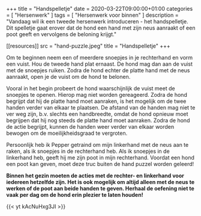 +++
title =  "Handspelletje"
date = 2020-03-22T09:00:00+01:00
categories = [
    "Hersenwerk"
]
tags = [
    "Hersenwerk voor binnen"
]
description = "Vandaag wil ik een tweede hersenwerk introduceren - het handspelletje. Dit spelletje gaat erover dat de hond een hand met zijn neus aanraakt of een poot geeft en vervolgens de beloning krijgt."

[[resources]]
  src = "hand-puzzle.jpeg"
  title = "Handspelletje"
+++

Om te beginnen neem een of meerdere snoepjes in je rechterhand en vorm een ​​vuist. Hou de tweede hand plat ernaast. De hond mag dan aan de vuist met de snoepjes ruiken. Zodra de hond echter de platte hand met de neus aanraakt, open je de vuist om de hond te belonen.

Vooral in het begin probeert de hond waarschijnlijk de vuist meet de snoepjes te openen. Hierop mag niet worden gereageerd. Zodra de hond begrijpt dat hij de platte hand moet aanraken, is het mogelijk om de twee handen verder van elkaar te plaatsen. De afstand van de handen mag niet te ver weg zijn, b.v. slechts een handbreedte, omdat de hond opnieuw moet begrijpen dat hij nog steeds de platte hand moet aanraken. Zodra de hond de actie begrijpt, kunnen de handen weer verder van elkaar worden bewogen om de moeilijkheidsgraad te vergroten.

Persoonlijk heb ik Pepper getraind om mijn linkerhand met de neus aan te raken, als ik snoepjes in de rechterhand heb. Als ik snoepjes in de linkerhand heb, geeft hij me zijn poot in mijn rechterhand. Voordat een hond een poot kan geven, moet deze truc buiten de hand puzzel worden geleerd!

**Binnen het gezin moeten de acties met de rechter- en linkerhand voor iedereen hetzelfde zijn. Het is ook mogelijk om altijd alleen met de neus te werken of de poot aan beide handen te geven. Herhaal de oefening niet te vaak per dag om de hond erin plezier te laten houden!**

{{< yt kAcNuHxg3JI >}}
